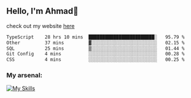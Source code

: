 
## Hello, I'm Ahmad👋

check out my website [here](https://ahmadalwi.com/)

<!--START_SECTION:waka-->

```txt
TypeScript    28 hrs 10 mins  ████████████████████████░   95.79 %
Other         37 mins         ▓░░░░░░░░░░░░░░░░░░░░░░░░   02.15 %
SQL           25 mins         ▒░░░░░░░░░░░░░░░░░░░░░░░░   01.44 %
Git Config    4 mins          ░░░░░░░░░░░░░░░░░░░░░░░░░   00.28 %
CSS           4 mins          ░░░░░░░░░░░░░░░░░░░░░░░░░   00.25 %
```

<!--END_SECTION:waka-->

### My arsenal:

[![My Skills](https://skillicons.dev/icons?i=js,ts,py,go,react,nextjs,svelte,nodejs,django,tailwind,html,css,sass,firebase,mongodb,postgres,mysql,redis,git,github,docker,vscode,figma,godot)](https://skillicons.dev)
